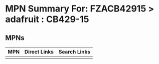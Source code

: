 



# MPN Summary For: FZACB42915 > adafruit : CB429-15

## MPNs
  

|MPN|Direct Links|Search Links|
| :--- | :--- | :--- |
||||
